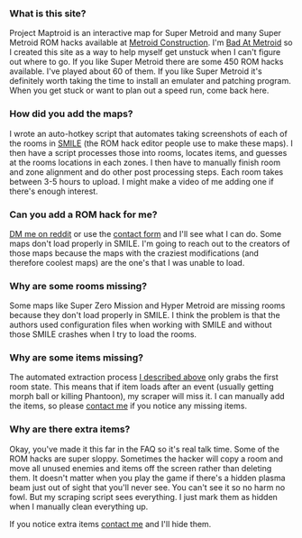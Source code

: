 ### What is this site?

Project Maptroid is an interactive map for Super Metroid and many Super Metroid ROM hacks available at [Metroid Construction](https://metroidconstruction.com/). I'm [Bad At Metroid](https://reddit.com/user/badatmetroid) so I created this site as a way to help myself get unstuck when I can't figure out where to go. If you like Super Metroid there are some 450 ROM hacks available. I've played about 60 of them. If you like Super Metroid it's definitely worth taking the time to install an emulater and patching program. When you get stuck or want to plan out a speed run, come back here.

### How did you add the maps?

I wrote an auto-hotkey script that automates taking screenshots of each of the rooms in [SMILE](https://metroidconstruction.com/SMMM/) (the ROM hack editor people use to make these maps). I then have a script processes those into rooms, locates items, and guesses at the rooms locations in each zones. I then have to manually finish room and zone alignment and do other post processing steps. Each room takes between 3-5 hours to upload. I might make a video of me adding one if there's enough interest.

### Can you add a ROM hack for me?

[DM me on reddit](https://www.reddit.com/message/compose/?to=badatmetroid) or use the [contact form](/contact) and I'll see what I can do. Some maps don't load properly in SMILE. I'm going to reach out to the creators of those maps because the maps with the craziest modifications (and therefore coolest maps) are the one's that I was unable to load.

### Why are some rooms missing?

Some maps like Super Zero Mission and Hyper Metroid are missing rooms because they don't load properly in SMILE. I think the problem is that the authors used configuration files when working with SMILE and without those SMILE crashes when I try to load the rooms.

### Why are some items missing?

The automated extraction process [I described above](#how) only grabs the first room state. This means that if item loads after an event (usually getting morph ball or killing Phantoon), my scraper will miss it. I can manually add the items, so please [contact me](/contact/) if you notice any missing items.

### Why are there extra items?

Okay, you've made it this far in the FAQ so it's real talk time. Some of the ROM hacks are super sloppy. Sometimes the hacker will copy a room and move all unused enemies and items off the screen rather than deleting them. It doesn't matter when you play the game if there's a hidden plasma beam just out of sight that you'll never see. You can't see it so no harm no fowl. But my scraping script sees everything. I just mark them as hidden when I manually clean everything up.

If you notice extra items [contact me](/contact/) and I'll hide them.